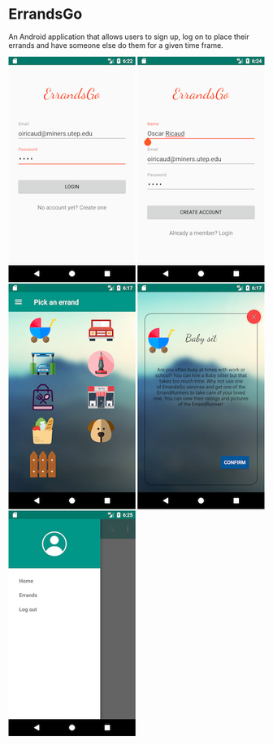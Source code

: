 # ErrandsGo
An Android application that allows users to sign up, log on to place their errands and have someone else do them for a given time frame.

![alt tag](Screenshots/Logon.png "Login") ![alt tag](Screenshots/CreateAccount.png "Pl") ![alt tag](Screenshots/errands_menu.png "Pl") ![alt tag](Screenshots/babysit_errand.png "Pl")
![alt tag](Screenshots/Home.png "Pl")
